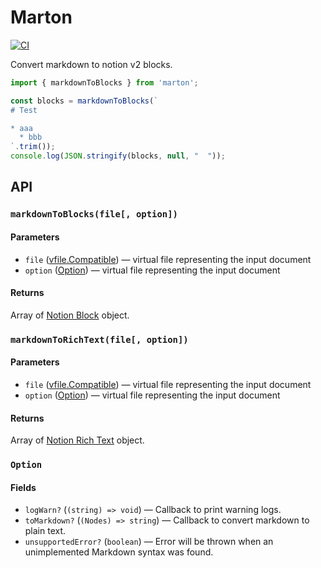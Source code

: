 # Marton

[![CI](https://github.com/utisam/marton/actions/workflows/ci.yml/badge.svg)](https://github.com/utisam/marton/actions/workflows/ci.yml)

Convert markdown to notion v2 blocks.

```js
import { markdownToBlocks } from 'marton';

const blocks = markdownToBlocks(`
# Test

* aaa
  * bbb
`.trim());
console.log(JSON.stringify(blocks, null, "  "));
```

## API

### `markdownToBlocks(file[, option])`

#### Parameters

* `file` ([vfile.Compatible])
  — virtual file representing the input document
* `option` ([Option](#option))
  — virtual file representing the input document

#### Returns

Array of [Notion Block](https://developers.notion.com/reference/block) object.

### `markdownToRichText(file[, option])`

#### Parameters

* `file` ([vfile.Compatible])
  — virtual file representing the input document
* `option` ([Option](#option)) — virtual file representing the input document

#### Returns

Array of [Notion Rich Text](https://developers.notion.com/reference/rich-text) object.

### `Option`

#### Fields

* `logWarn?` (`(string) => void`)
  — Callback to print warning logs.
* `toMarkdown?` (`(Nodes) => string`)
  — Callback to convert markdown to plain text.
* `unsupportedError?` (`boolean`)
  — Error will be thrown when an unimplemented Markdown syntax was found.

[vfile.Compatible]: https://www.npmjs.com/package/vfile#compatible
